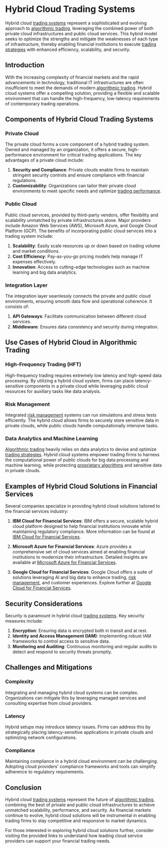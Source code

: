 # Hybrid Cloud Trading Systems

Hybrid cloud [trading systems](../t/trading_systems.md) represent a sophisticated and evolving approach to [algorithmic trading](../a/algorithmic_trading.md), leveraging the combined power of both private cloud infrastructures and public cloud services. This hybrid model seeks to optimize the strengths and mitigate the weaknesses of each type of infrastructure, thereby enabling financial institutions to execute [trading strategies](../t/trading_strategies.md) with enhanced efficiency, scalability, and security.

## Introduction

With the increasing complexity of financial markets and the rapid advancements in technology, traditional IT infrastructures are often insufficient to meet the demands of modern [algorithmic trading](../a/algorithmic_trading.md). Hybrid cloud systems offer a compelling solution, providing a flexible and scalable environment that can handle the high-frequency, low-latency requirements of contemporary trading operations.

## Components of Hybrid Cloud Trading Systems

### Private Cloud

The private cloud forms a core component of a hybrid trading system. Owned and managed by an organization, it offers a secure, high-performance environment for critical trading applications. The key advantages of a private cloud include:

1. **Security and Compliance**: Private clouds enable firms to maintain stringent security controls and ensure compliance with financial regulations.
2. **Customizability**: Organizations can tailor their private cloud environments to meet specific needs and optimize [trading performance](../t/trading_performance.md).

### Public Cloud

Public cloud services, provided by third-party vendors, offer flexibility and scalability unmatched by private infrastructures alone. Major providers include Amazon Web Services (AWS), Microsoft Azure, and Google Cloud Platform (GCP). The benefits of incorporating public cloud services into a trading system include:

1. **Scalability**: Easily scale resources up or down based on trading volume and market conditions.
2. **Cost Efficiency**: Pay-as-you-go pricing models help manage IT expenses effectively.
3. **Innovation**: Access to cutting-edge technologies such as machine learning and big data analytics.

### Integration Layer

The integration layer seamlessly connects the private and public cloud environments, ensuring smooth data flow and operational coherence. It consists of:

1. **API Gateways**: Facilitate communication between different cloud services.
2. **Middleware**: Ensures data consistency and security during integration.

## Use Cases of Hybrid Cloud in Algorithmic Trading

### High-Frequency Trading (HFT)

High-frequency trading requires extremely low latency and high-speed data processing. By utilizing a hybrid cloud system, firms can place latency-sensitive components in a private cloud while leveraging public cloud resources for auxiliary tasks like data analysis.

### Risk Management

Integrated [risk management](../r/risk_management.md) systems can run simulations and stress tests efficiently. The hybrid cloud allows firms to securely store sensitive data in private clouds, while public clouds handle computationally intensive tasks.

### Data Analytics and Machine Learning

[Algorithmic trading](../a/algorithmic_trading.md) heavily relies on data analytics to devise and optimize [trading strategies](../t/trading_strategies.md). Hybrid cloud systems empower trading firms to harness the computational power of public clouds for big data processing and machine learning, while protecting [proprietary algorithms](../p/proprietary_algorithms.md) and sensitive data in private clouds.

## Examples of Hybrid Cloud Solutions in Financial Services

Several companies specialize in providing hybrid cloud solutions tailored to the financial services industry:

1. **IBM Cloud for Financial Services**: IBM offers a secure, scalable hybrid cloud platform designed to help financial institutions innovate while maintaining regulatory compliance. More information can be found at [IBM Cloud for Financial Services](https://www.ibm.com/cloud/financial-services).

2. **Microsoft Azure for Financial Services**: Azure provides a comprehensive set of cloud services aimed at enabling financial institutions to modernize their infrastructure. Detailed insights are available at [Microsoft Azure for Financial Services](https://azure.microsoft.com/en-us/solutions/financial-services/).

3. **Google Cloud for Financial Services**: Google Cloud offers a suite of solutions leveraging AI and big data to enhance trading, [risk management](../r/risk_management.md), and customer experiences. Explore further at [Google Cloud for Financial Services](https://cloud.google.com/solutions/financial-services).

## Security Considerations

Security is paramount in hybrid cloud [trading systems](../t/trading_systems.md). Key security measures include:

1. **Encryption**: Ensuring data is encrypted both in transit and at rest.
2. **Identity and Access Management (IAM)**: Implementing robust IAM frameworks to control access to sensitive data.
3. **Monitoring and Auditing**: Continuous monitoring and regular audits to detect and respond to security threats promptly.

## Challenges and Mitigations

### Complexity

Integrating and managing hybrid cloud systems can be complex. Organizations can mitigate this by leveraging managed services and consulting expertise from cloud providers.

### Latency

Hybrid setups may introduce latency issues. Firms can address this by strategically placing latency-sensitive applications in private clouds and optimizing network configurations.

### Compliance

Maintaining compliance in a hybrid cloud environment can be challenging. Adopting cloud providers' compliance frameworks and tools can simplify adherence to regulatory requirements.

## Conclusion

Hybrid cloud [trading systems](../t/trading_systems.md) represent the future of [algorithmic trading](../a/algorithmic_trading.md), combining the best of private and public cloud infrastructures to achieve unmatched scalability, performance, and security. As financial markets continue to evolve, hybrid cloud solutions will be instrumental in enabling trading firms to stay competitive and responsive to market dynamics.

For those interested in exploring hybrid cloud solutions further, consider visiting the provided links to understand how leading cloud service providers can support your financial trading needs.

